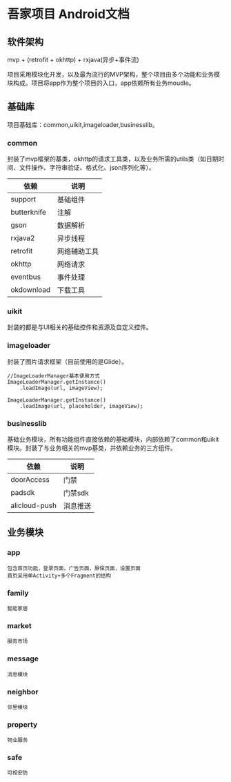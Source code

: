 # 吾家项目 Android文档

## 软件架构

mvp + (retrofit + okhttp) + rxjava(异步+事件流)

项目采用模块化开发，以及最为流行的MVP架构，整个项目由多个功能和业务模块构成。项目将app作为整个项目的入口，app依赖所有业务moudle。


## 基础库
项目基础库：common,uikit,imageloader,businesslib。
### common
封装了mvp框架的基类，okhttp的请求工具类，以及业务所需的utils类（如日期时间、文件操作、字符串验证、格式化、json序列化等）。

	
|  依赖  | 说明  |
|  ----  | ----  |
| support  | 基础组件 |
| butterknife | 注解 |
| gson  | 数据解析 |
| rxjava2  | 异步线程 |
| retrofit|网络辅助工具|
|okhttp|网络请求|
|  eventbus|事件处理 |
|  okdownload|下载工具 |

### uikit
封装的都是与UI相关的基础控件和资源及自定义控件。
	
### imageloader
封装了图片请求框架（目前使用的是Glide）。

```
//ImageLoaderManager基本使用方式
ImageLoaderManager.getInstance()
	.loadImage(url, imageView);

ImageLoaderManager.getInstance()
	.loadImage(url, placeholder, imageView);
```

### businesslib
基础业务模块，所有功能组件直接依赖的基础模块，内部依赖了common和uikit模块。封装了与业务相关的mvp基类，并依赖业务的三方组件。

	
|  依赖  | 说明  |
|  ----  | ----  |
|  doorAccess  |门禁|
|  padsdk  |门禁sdk|
|  alicloud-push  |消息推送|
	
	
## 业务模块
### app
	包含首页功能，登录页面，广告页面，屏保页面，设置页面
	首页采用单Activity+多个Fragment的结构

### family
	智能家居
### market
	服务市场
### message
	消息模块
### neighbor
	邻里模块
### property
	物业服务
### safe
	可视安防
